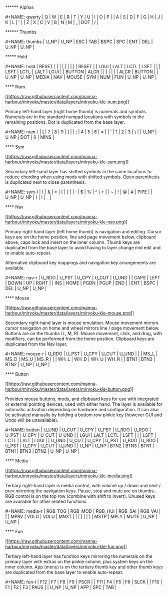 
****** Alphas

#+NAME: qwerty
| Q    | W    | E    | R    | T    | Y    | U    | I    | O    | P    |
| A    | S    | D    | F    | G    | H    | J    | K    | L    | '    |
| Z    | X    | C    | V    | B    | N    | M    | ,    | DOT  | /    |


****** Thumbs

#+NAME: thumbs
| U_NP  | U_NP  | ESC   | TAB   | BSPC  | SPC   | ENT   | DEL   | U_NP  | U_NP  |


***** Hold

#+NAME: hold
| RESET  |        |        |        |        |        |        |        |        | RESET  |
| LGUI   | LALT   | LCTL   | LSFT   |        |        | LSFT   | LCTL   | LALT   | LGUI   |
| BUTTON | ALGR   |        |        |        |        |        |        | ALGR   | BUTTON |
| U_NP   | U_NP   | MEDIA  | NAV    | MOUSE  | SYM    | NUM    | FUN    | U_NP   | U_NP   |

**** Num

[[https://raw.githubusercontent.com/manna-harbour/miryoku/master/data/layers/miryoku-kle-num.png]]

Primary left-hand layer (right home thumb) is numerals and symbols.  Numerals
are in the standard numpad locations with symbols in the remaining positions.
Dot is duplicated from the base layer.

#+NAME: num-l
| [    | 7    | 8    | 9    | ]    |
| ;    | 4    | 5    | 6    | =    |
| `    | 1    | 2    | 3    | \    |
| U_NP | U_NP | DOT  | 0    | MINS |


**** Sym

[[https://raw.githubusercontent.com/manna-harbour/miryoku/master/data/layers/miryoku-kle-sym.png]]

Secondary left-hand layer has shifted symbols in the same locations to reduce
chording when using mods with shifted symbols.  Open parenthesis is duplicated
next to close parenthesis.

#+NAME: sym-l
| {    | &    | *    | (    | }    |
| :    | $    | %    | ^    | +    |
| ~    | !    | @    | #    | PIPE |
| U_NP | U_NP | (    | )    | _    |



**** Nav

[[https://raw.githubusercontent.com/manna-harbour/miryoku/master/data/layers/miryoku-kle-nav.png]]

Primary right-hand layer (left home thumb) is navigation and editing.  Cursor
keys are on the home position, line and page movement below, clipboard above,
caps lock and insert on the inner column.  Thumb keys are duplicated from the
base layer to avoid having to layer change mid edit and to enable auto-repeat.

Alternative clipboard key mappings and navigation key arrangements are
available.

#+NAME: nav-r
| U_RDO | U_PST | U_CPY | U_CUT | U_UND |
| CAPS  | LEFT  | DOWN  | UP    | RGHT  |
| INS   | HOME  | PGDN  | PGUP  | END   |
| ENT   | BSPC  | DEL   | U_NP  | U_NP  |


**** Mouse

[[https://raw.githubusercontent.com/manna-harbour/miryoku/master/data/layers/miryoku-kle-mouse.png]]

Secondary right-hand layer is mouse emulation.  Mouse movement mirrors cursor
navigation on home and wheel mirrors line / page movement below.  Buttons are on
the thumbs (L, M, R).  Mouse movement, click, and drag, with modifiers, can be
performed from the home position.  Clipboard keys are duplicated from the Nav
layer.

#+NAME: mouse-r
| U_RDO | U_PST | U_CPY | U_CUT | U_UND |
|       | MS_L  | MS_D  | MS_U  | MS_R  |
|       | WH_L  | WH_D  | WH_U  | WH_R  |
| BTN1  | BTN3  | BTN2  | U_NP  | U_NP  |


**** Button

[[https://raw.githubusercontent.com/manna-harbour/miryoku/master/data/layers/miryoku-kle-button.png]]

Provides mouse buttons, mods, and clipboard keys for use with integrated or
external pointing devices, used with either hand.  The layer is available for
automatic activation depending on hardware and configuration.  It can also be
activated manually by holding a bottom row pinkie key (however GUI and Undo will
be unavailable).

#+NAME: button
| U_UND | U_CUT | U_CPY | U_PST | U_RDO | U_RDO | U_PST | U_CPY | U_CUT | U_UND |
| LGUI  | LALT  | LCTL  | LSFT  |       |       | LSFT  | LCTL  | LALT  | LGUI  |
| U_UND | U_CUT | U_CPY | U_PST | U_RDO | U_RDO | U_PST | U_CPY | U_CUT | U_UND |
| U_NP  | U_NP  | BTN2  | BTN3  | BTN1  | BTN1  | BTN3  | BTN2  | U_NP  | U_NP  |


**** Media

[[https://raw.githubusercontent.com/manna-harbour/miryoku/master/data/layers/miryoku-kle-media.png]]

Tertiary right-hand layer is media control, with volume up / down and next /
prev mirroring the navigation keys.  Pause, stop and mute are on thumbs.  RGB
control is on the top row (combine with shift to invert).  Unused keys are
available for other related functions.

#+NAME: media-r
| RGB_TOG | RGB_MOD | RGB_HUI | RGB_SAI | RGB_VAI |
|         | MPRV    | VOLD    | VOLU    | MNXT    |
|         |         |         |         |         |
| MSTP    | MPLY    | MUTE    | U_NP    | U_NP    |


**** Fun

[[https://raw.githubusercontent.com/manna-harbour/miryoku/master/data/layers/miryoku-kle-fun.png]]

Tertiary left-hand layer has function keys mirroring the numerals on the primary
layer with extras on the pinkie column, plus system keys on the inner column.
App (menu) is on the tertiary thumb key and other thumb keys are duplicated from
the base layer to enable auto-repeat.


#+NAME: fun-l
| F12  | F7   | F8   | F9   | PSCR |
| F11  | F4   | F5   | F6   | SLCK |
| F10  | F1   | F2   | F3   | PAUS |
| U_NP | U_NP | APP  | SPC  | TAB  |


